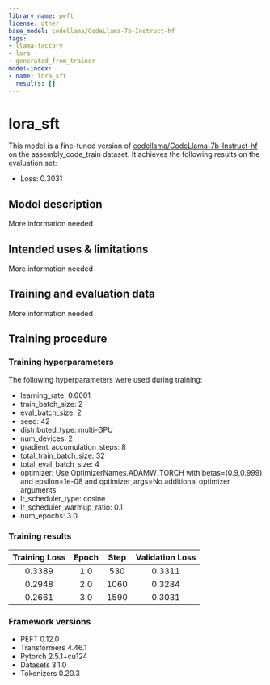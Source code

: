 ```yaml
---
library_name: peft
license: other
base_model: codellama/CodeLlama-7b-Instruct-hf
tags:
- llama-factory
- lora
- generated_from_trainer
model-index:
- name: lora_sft
  results: []
---
```


<!-- This model card has been generated automatically according to the information the Trainer had access to. You
should probably proofread and complete it, then remove this comment. -->

# lora_sft

This model is a fine-tuned version of [codellama/CodeLlama-7b-Instruct-hf](https://huggingface.co/codellama/CodeLlama-7b-Instruct-hf) on the assembly_code_train dataset.
It achieves the following results on the evaluation set:
- Loss: 0.3031

## Model description

More information needed

## Intended uses & limitations

More information needed

## Training and evaluation data

More information needed

## Training procedure

### Training hyperparameters

The following hyperparameters were used during training:
- learning_rate: 0.0001
- train_batch_size: 2
- eval_batch_size: 2
- seed: 42
- distributed_type: multi-GPU
- num_devices: 2
- gradient_accumulation_steps: 8
- total_train_batch_size: 32
- total_eval_batch_size: 4
- optimizer: Use OptimizerNames.ADAMW_TORCH with betas=(0.9,0.999) and epsilon=1e-08 and optimizer_args=No additional optimizer arguments
- lr_scheduler_type: cosine
- lr_scheduler_warmup_ratio: 0.1
- num_epochs: 3.0

### Training results

| Training Loss | Epoch | Step | Validation Loss |
|:-------------:|:-----:|:----:|:---------------:|
| 0.3389        | 1.0   | 530  | 0.3311          |
| 0.2948        | 2.0   | 1060 | 0.3284          |
| 0.2661        | 3.0   | 1590 | 0.3031          |


### Framework versions

- PEFT 0.12.0
- Transformers 4.46.1
- Pytorch 2.5.1+cu124
- Datasets 3.1.0
- Tokenizers 0.20.3